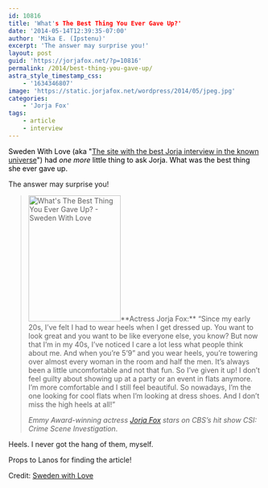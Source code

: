 ```yaml
---
id: 10816
title: 'What's The Best Thing You Ever Gave Up?'
date: '2014-05-14T12:39:35-07:00'
author: 'Mika E. (Ipstenu)'
excerpt: 'The answer may surprise you!'
layout: post
guid: 'https://jorjafox.net/?p=10816'
permalink: /2014/best-thing-you-gave-up/
astra_style_timestamp_css:
    - '1634346807'
image: 'https://static.jorjafox.net/wordpress/2014/05/jpeg.jpg'
categories:
    - 'Jorja Fox'
tags:
    - article
    - interview
---
```


<span style="color: #000000;">Sweden With Love (aka "<a title="Jorja Fox: The Wild Side" href="https://jorjafox.net/2013/jorja-fox-the-wild-side/">The site with the best Jorja interview in the known universe</a>") had <em>one more</em> little thing to ask Jorja. What was the best thing she ever gave up.</span>

The answer may surprise you!
<blockquote><img class="alignright size-medium wp-image-10817" src="//static.jorjafox.net/wordpress/2014/05/jpeg-183x250.jpg" alt="What's The Best Thing You Ever Gave Up? - Sweden With Love" width="183" height="250" />**Actress Jorja Fox:** “Since my early 20s, I’ve felt I had to wear heels when I get dressed up. You want to look great and you want to be like everyone else, you know? But now that I’m in my 40s, I’ve noticed I care a lot less what people think about me. And when you’re 5’9” and you wear heels, you’re towering over almost every woman in the room and half the men. It’s always been a little uncomfortable and not that fun. So I’ve given it up! I don’t feel guilty about showing up at a party or an event in flats anymore. I’m more comfortable and I still feel beautiful. So nowadays, I’m the one looking for cool flats when I’m looking at dress shoes. And I don’t miss the high heels at all!”

<em>Emmy Award-winning actress <a href="http://www.jorjafox.com/">Jorja Fox</a> stars on CBS’s hit show CSI: Crime Scene Investigation</em>.</blockquote>
Heels. I never got the hang of them, myself.

Props to Lanos for finding the article!

Credit: <a href="http://www.swedenwithlove.com/2014/05/whats-best-thing-ever-gave/">Sweden with Love</a>
